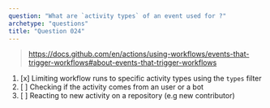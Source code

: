 ```yaml
---
question: "What are `activity types` of an event used for ?"
archetype: "questions"
title: "Question 024"
---
```


> https://docs.github.com/en/actions/using-workflows/events-that-trigger-workflows#about-events-that-trigger-workflows
1. [x] Limiting workflow runs to specific activity types using the `types` filter
1. [ ] Checking if the activity comes from an user or a bot
1. [ ] Reacting to new activity on a repository (e.g new contributor)

